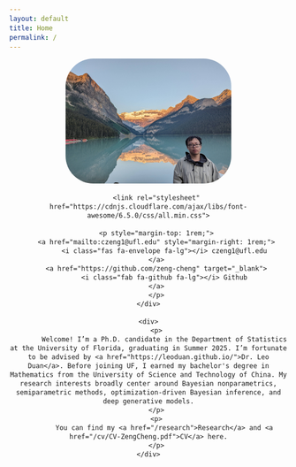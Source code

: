 ```yaml
---
layout: default
title: Home
permalink: /
---
```


<div style="display: flex; align-items: center; gap: 2rem;">
    <div style="text-align: center;">
    <img src="img/profile.jpg" alt="Profile photo" style="width: 300px; border-radius: 50px;">

        <link rel="stylesheet" href="https://cdnjs.cloudflare.com/ajax/libs/font-awesome/6.5.0/css/all.min.css">

        <p style="margin-top: 1rem;">
        <a href="mailto:czeng1@ufl.edu" style="margin-right: 1rem;">
            <i class="fas fa-envelope fa-lg"></i> czeng1@ufl.edu
        </a>
        <a href="https://github.com/zeng-cheng" target="_blank">
            <i class="fab fa-github fa-lg"></i> Github
        </a>
        </p>
    </div>
    
    <div>
        <p>
            Welcome! I’m a Ph.D. candidate in the Department of Statistics at the University of Florida, graduating in Summer 2025. I’m fortunate to be advised by <a href="https://leoduan.github.io/">Dr. Leo Duan</a>. Before joining UF, I earned my bachelor's degree in Mathematics from the University of Science and Technology of China. My research interests broadly center around Bayesian nonparametrics, semiparametric methods, optimization-driven Bayesian inference, and deep generative models.
        </p>
        <p>
            You can find my <a href="/research">Research</a> and <a href="/cv/CV-ZengCheng.pdf">CV</a> here.
        </p>
    </div>
</div>








